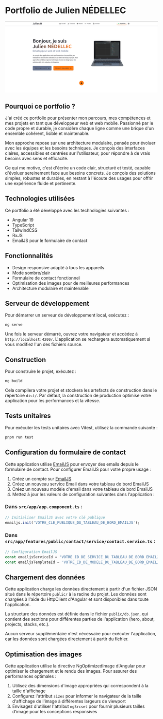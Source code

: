 # Portfolio de Julien NÉDELLEC
![Portfolio](public/images/projects/portfolio.webp)

## Pourquoi ce portfolio ?

J'ai créé ce portfolio pour présenter mon parcours, mes compétences et mes projets en tant que développeur web et web mobile. Passionné par le code propre et durable, je considère chaque ligne comme une brique d'un ensemble cohérent, lisible et maintenable.

Mon approche repose sur une architecture modulaire, pensée pour évoluer avec les équipes et les besoins techniques. Je conçois des interfaces claires, accessibles et centrées sur l'utilisateur, pour répondre à de vrais besoins avec sens et efficacité.

Ce qui me motive, c'est d'écrire un code clair, structuré et testé, capable d'évoluer sereinement face aux besoins concrets. Je conçois des solutions simples, robustes et durables, en restant à l'écoute des usages pour offrir une expérience fluide et pertinente.

## Technologies utilisées

Ce portfolio a été développé avec les technologies suivantes :
- Angular 19
- TypeScript
- TailwindCSS
- RxJS
- EmailJS pour le formulaire de contact

## Fonctionnalités

- Design responsive adapté à tous les appareils
- Mode sombre/clair
- Formulaire de contact fonctionnel
- Optimisation des images pour de meilleures performances
- Architecture modulaire et maintenable

## Serveur de développement

Pour démarrer un serveur de développement local, exécutez :

```bash
ng serve
```

Une fois le serveur démarré, ouvrez votre navigateur et accédez à `http://localhost:4200/`. L'application se rechargera automatiquement si vous modifiez l'un des fichiers source.

## Construction

Pour construire le projet, exécutez :

```bash
ng build
```

Cela compilera votre projet et stockera les artefacts de construction dans le répertoire `dist/`. Par défaut, la construction de production optimise votre application pour les performances et la vitesse.

## Tests unitaires

Pour exécuter les tests unitaires avec Vitest, utilisez la commande suivante :

```bash
pnpm run test
```

## Configuration du formulaire de contact

Cette application utilise [EmailJS](https://www.emailjs.com/) pour envoyer des emails depuis le formulaire de contact. Pour configurer EmailJS pour votre propre usage :

1. Créez un compte sur [EmailJS](https://www.emailjs.com/)
2. Créez un nouveau service Email dans votre tableau de bord EmailJS
3. Créez un nouveau modèle d'email dans votre tableau de bord EmailJS
4. Mettez à jour les valeurs de configuration suivantes dans l'application :

### Dans `src/app/app.component.ts` :
```typescript
// Initialiser EmailJS avec votre clé publique
emailjs.init('VOTRE_CLE_PUBLIQUE_DU_TABLEAU_DE_BORD_EMAILJS');
```

### Dans `src/app/features/public/contact/service/contact.service.ts` :
```typescript
// Configuration EmailJS
const emailjsServiceId = 'VOTRE_ID_DE_SERVICE_DU_TABLEAU_DE_BORD_EMAILJS';
const emailjsTemplateId = 'VOTRE_ID_DE_MODELE_DU_TABLEAU_DE_BORD_EMAILJS';
```

## Chargement des données

Cette application charge les données directement à partir d'un fichier JSON situé dans le répertoire `public/` à la racine du projet. Les données sont chargées à l'aide du HttpClient d'Angular et sont disponibles dans toute l'application.

La structure des données est définie dans le fichier `public/db.json`, qui contient des sections pour différentes parties de l'application (hero, about, projects, stacks, etc.).

Aucun serveur supplémentaire n'est nécessaire pour exécuter l'application, car les données sont chargées directement à partir du fichier.

## Optimisation des images

Cette application utilise la directive NgOptimizedImage d'Angular pour optimiser le chargement et le rendu des images. Pour assurer des performances optimales :

1. Utilisez des dimensions d'image appropriées qui correspondent à la taille d'affichage
2. Configurez l'attribut `sizes` pour informer le navigateur de la taille d'affichage de l'image à différentes largeurs de viewport
3. Envisagez d'utiliser l'attribut `ngSrcset` pour fournir plusieurs tailles d'image pour les conceptions responsives
